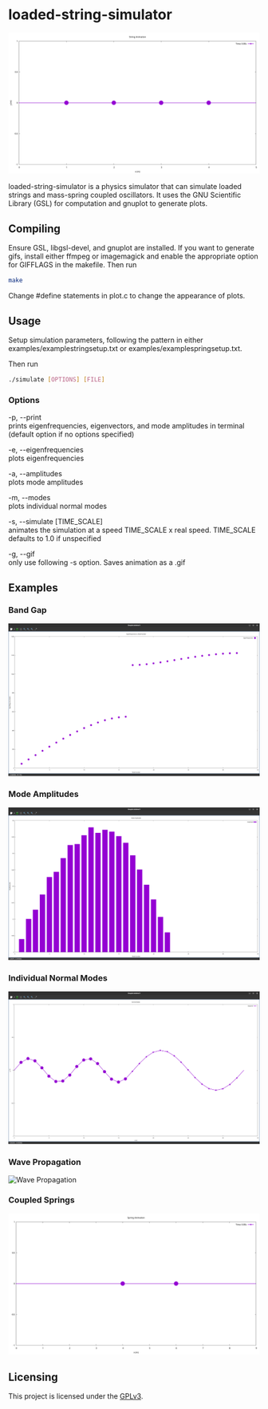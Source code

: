 # loaded-string-simulator

![Loaded String](examples/pset6q3.gif)

loaded-string-simulator is a physics simulator that can simulate loaded strings
and mass-spring coupled oscillators. It uses the GNU Scientific Library (GSL)
for computation and gnuplot to generate plots.

## Compiling

Ensure GSL, libgsl-devel, and gnuplot are installed. If you want to generate
gifs, install either ffmpeg or imagemagick and enable the appropriate option for
GIFFLAGS in the makefile. Then run

```bash
make
```

Change #define statements in plot.c to change the appearance of plots.

## Usage

Setup simulation parameters, following the pattern in either
examples/examplestringsetup.txt or examples/examplespringsetup.txt.

Then run

```bash
./simulate [OPTIONS] [FILE]
```

### Options
-p, --print  
prints eigenfrequencies, eigenvectors, and mode amplitudes in terminal (default
option if no options specified)  

-e, --eigenfrequencies  
plots eigenfrequencies  

-a, --amplitudes  
plots mode amplitudes  

-m, --modes  
plots individual normal modes  

-s, --simulate [TIME\_SCALE]  
animates the simulation at a speed TIME\_SCALE x real speed. TIME\_SCALE
defaults to 1.0 if unspecified  

-g, --gif  
only use following -s option. Saves animation as a .gif  

## Examples

### Band Gap
![Band Gap](examples/stringbandgapeigenfrequencies.png)

### Mode Amplitudes
![Mode Amplitudes](examples/densitychangeamplitudes.png)

### Individual Normal Modes
![Individual Normal Modes](examples/densitychangemode6.png)

### Wave Propagation
![Wave Propagation](examples/densitychange.gif)

### Coupled Springs
![Coupled Springs](examples/twomassspring.gif)

## Licensing

This project is licensed under the
[GPLv3](https://choosealicense.com/licenses/gpl-3.0/).
